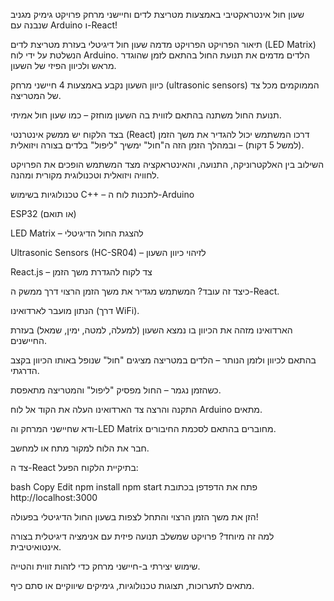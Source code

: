 שעון חול אינטראקטיבי באמצעות מטריצת לדים וחיישני מרחק
פרויקט גימיק מגניב שנבנה עם Arduino ו-React!

 תיאור הפרויקט
הפרויקט מדמה שעון חול דיגיטלי בעזרת מטריצת לדים (LED Matrix) הנשלטת על ידי לוח Arduino. הלדים מדמים את תנועת החול בהתאם לזמן שהוגדר מראש ולכיוון הפיזי של השעון.

כיוון השעון נקבע באמצעות 4 חיישני מרחק (ultrasonic sensors) הממוקמים מכל צד של המטריצה.

תנועת החול משתנה בהתאם לזווית בה השעון מוחזק – כמו שעון חול אמיתי.

בצד הלקוח יש ממשק אינטרנטי (React) דרכו המשתמש יכול להגדיר את משך הזמן (למשל 5 דקות) – ובמהלך הזמן הזה ה"חול" ימשיך "ליפול" בלדים בצורה ויזואלית.

השילוב בין האלקטרוניקה, התנועה, והאינטראקציה מצד המשתמש הופכים את הפרויקט לחוויה ויזואלית וטכנולוגית מקורית ומהנה.

 טכנולוגיות בשימוש
C++ – לתכנות לוח ה-Arduino

ESP32 (או תואם)

LED Matrix – להצגת החול הדיגיטלי

Ultrasonic Sensors (HC-SR04) – לזיהוי כיוון השעון

React.js – צד לקוח להגדרת משך הזמן

כיצד זה עובד?
המשתמש מגדיר את משך הזמן הרצוי דרך ממשק ה-React.

הנתון מועבר לארדואינו (דרך WiFi).

הארדואינו מזהה את הכיוון בו נמצא השעון (למעלה, למטה, ימין, שמאל) בעזרת החיישנים.

בהתאם לכיוון ולזמן הנותר – הלדים במטריצה מציגים "חול" שנופל באותו הכיוון בקצב הדרגתי.

כשהזמן נגמר – החול מפסיק "ליפול" והמטריצה מתאפסת.

 התקנה והרצה
צד הארדואינו
העלה את הקוד אל לוח Arduino מתאים.

ודא שחיישני המרחק וה-LED Matrix מחוברים בהתאם לסכמת החיבורים.

חבר את הלוח למקור מתח או למחשב.

צד ה-React
בתיקיית הלקוח הפעל:

bash
Copy
Edit
npm install
npm start
פתח את הדפדפן בכתובת http://localhost:3000

הזן את משך הזמן הרצוי והתחל לצפות בשעון החול הדיגיטלי בפעולה!



 למה זה מיוחד?
פרויקט שמשלב תנועה פיזית עם אנימציה דיגיטלית בצורה אינטואיטיבית.

שימוש יצירתי ב-חיישני מרחק כדי לזהות זווית והטייה.

מתאים לתערוכות, תצוגות טכנולוגיות, גימיקים שיווקיים או סתם כיף.
